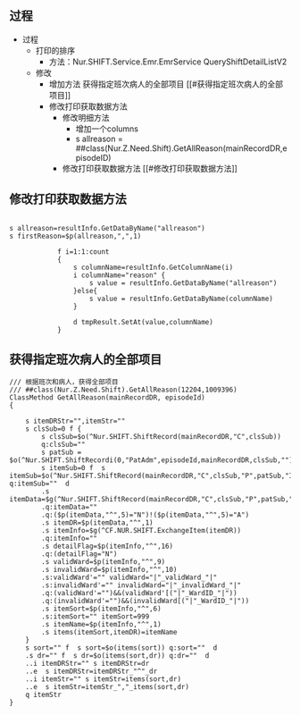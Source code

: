 


## 过程
- 过程
	- 打印的排序
		- 方法：Nur.SHIFT.Service.Emr.EmrService  QueryShiftDetailListV2
	- 修改
		- 增加方法  获得指定班次病人的全部项目 [[#获得指定班次病人的全部项目]]
		- 修改打印获取数据方法
			- 修改明细方法
				- 增加一个columns
				- s allreason = ##class(Nur.Z.Need.Shift).GetAllReason(mainRecordDR,episodeID)
			- 修改打印获取数据方法  [[#修改打印获取数据方法]]


## 修改打印获取数据方法

```

s allreason=resultInfo.GetDataByName("allreason")  
s firstReason=$p(allreason,",",1)

			f i=1:1:count
			{
				s columnName=resultInfo.GetColumnName(i)
				i columnName="reason" {
					s value = resultInfo.GetDataByName("allreason")
				}else{
					s value = resultInfo.GetDataByName(columnName)
				}
				
				d tmpResult.SetAt(value,columnName)
			}
```

## 获得指定班次病人的全部项目

```
/// 根据班次和病人，获得全部项目
/// ##class(Nur.Z.Need.Shift).GetAllReason(12204,1009396)
ClassMethod GetAllReason(mainRecordDR, episodeId)
{

	s itemDRStr="",itemStr=""
	s clsSub=0 f {
		s clsSub=$o(^Nur.SHIFT.ShiftRecord(mainRecordDR,"C",clsSub))
		q:clsSub=""
		s patSub = $o(^Nur.SHIFT.ShiftRecordi(0,"PatAdm",episodeId,mainRecordDR,clsSub,""))
		s itemSub=0 f  s itemSub=$o(^Nur.SHIFT.ShiftRecord(mainRecordDR,"C",clsSub,"P",patSub,"I",itemSub)) q:itemSub=""  d
		.s itemData=$g(^Nur.SHIFT.ShiftRecord(mainRecordDR,"C",clsSub,"P",patSub,"I",itemSub))
		.q:itemData=""
		.q:($p(itemData,"^",5)="N")!($p(itemData,"^",5)="A")
		.s itemDR=$p(itemData,"^",1)
		.s itemInfo=$g(^CF.NUR.SHIFT.ExchangeItem(itemDR))
		.q:itemInfo=""
		.s detailFlag=$p(itemInfo,"^",16)
		.q:(detailFlag="N")
		.s validWard=$p(itemInfo,"^",9)
		.s invalidWard=$p(itemInfo,"^",10)
		.s:validWard'="" validWard="|"_validWard_"|"
		.s:invalidWard'="" invalidWard="|"_invalidWard_"|"
		.q:(validWard'="")&&(validWard'[("|"_WardID_"|"))
		.q:(invalidWard'="")&&(invalidWard[("|"_WardID_"|"))
		.s itemSort=$p(itemInfo,"^",6)
		.s:itemSort="" itemSort=999
		.s itemName=$p(itemInfo,"^",1)
		.s items(itemSort,itemDR)=itemName
	}
	s sort="" f  s sort=$o(items(sort)) q:sort=""  d
	.s dr="" f  s dr=$o(items(sort,dr)) q:dr=""  d
	..i itemDRStr="" s itemDRStr=dr
	..e  s itemDRStr=itemDRStr_"^"_dr
	..i itemStr="" s itemStr=items(sort,dr)
	..e  s itemStr=itemStr_","_items(sort,dr)
	q itemStr
}
```